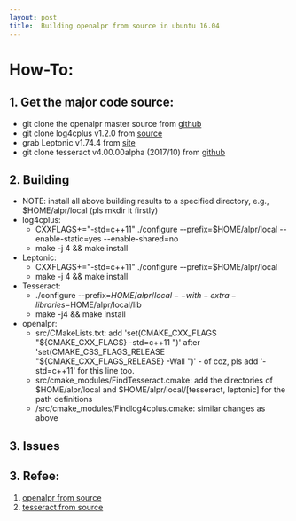 ```yaml
---
layout: post
title:  Building openalpr from source in ubuntu 16.04
---
```


# How-To:
## 1. Get the major code source:
* git clone the openalpr master source from [github](https://github.com/openalpr/openalpr)
* git clone log4cplus v1.2.0 from [source](https://sourceforge.net/projects/log4cplus/files/log4cplus-stable/1.2.0/)
* grab Leptonic v1.74.4 from [site](http://www.leptonica.org/source/leptonica-1.74.4.tar.gz)
* git clone tesseract v4.00.00alpha (2017/10) from [github](https://github.com/tesseract-ocr/tesseract/)
## 2. Building 
* NOTE: install all above building results to a specified directory, e.g., $HOME/alpr/local (pls mkdir it firstly)
* log4cplus:
  - CXXFLAGS+="-std=c++11" ./configure --prefix=$HOME/alpr/local --enable-static=yes --enable-shared=no
  - make -j 4 && make install
* Leptonic:
  - CXXFLAGS+="-std=c++11" ./configure --prefix=$HOME/alpr/local
  - make -j 4 && make install
* Tesseract:
  - ./configure --prefix=$HOME/alpr/local --with-extra-libraries=$HOME/alpr/local/lib
  - make -j4 && make install
* openalpr:
  - src/CMakeLists.txt: add 'set(CMAKE_CXX_FLAGS "${CMAKE_CXX_FLAGS} -std=c++11 ")' after 'set(CMAKE_CSS_FLAGS_RELEASE "${CMAKE_CXX_FLAGS_RELEASE} -Wall ")' - of coz, pls add '-std=c++11' for this line too.
  - src/cmake_modules/FindTesseract.cmake: add the directories of $HOME/alpr/local and $HOME/alpr/local/[tesseract, leptonic] for the path definitions
  - /src/cmake_modules/Findlog4cplus.cmake: similar changes as above
  

## 3. Issues

## 3. Refee: 
1. [openalpr from source](https://github.com/openalpr/openalpr/wiki/Compilation-instructions-(Ubuntu-Linux))
2. [tesseract from source](https://github.com/tesseract-ocr/tesseract/wiki/Compiling#Linux)

